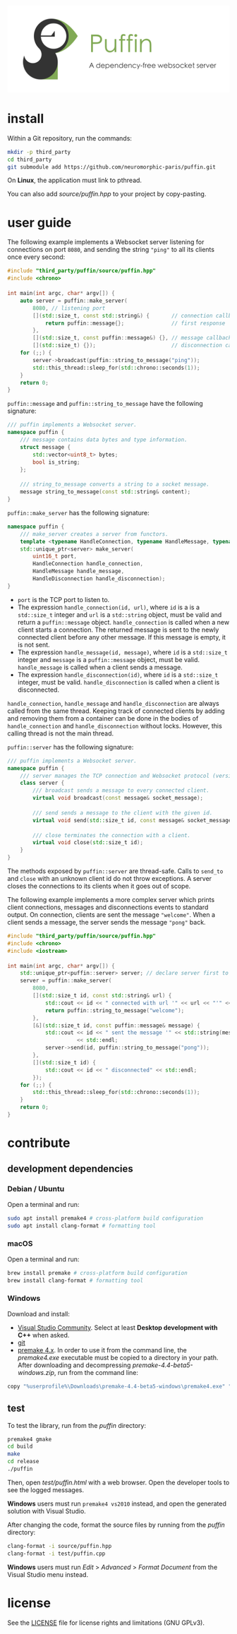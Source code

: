 ![puffin](banner.png "The Puffin banner")

# install

Within a Git repository, run the commands:

```sh
mkdir -p third_party
cd third_party
git submodule add https://github.com/neuromorphic-paris/puffin.git
```

On __Linux__, the application must link to pthread.

You can also add *source/puffin.hpp* to your project by copy-pasting.

# user guide

The following example implements a Websocket server listening for connections on port `8080`, and sending the string `"ping"` to all its clients once every second:
```cpp
#include "third_party/puffin/source/puffin.hpp"
#include <chrono>

int main(int argc, char* argv[]) {
    auto server = puffin::make_server(
        8080, // listening port
        [](std::size_t, const std::string&) {       // connection callback
            return puffin::message{};               // first response
        },
        [](std::size_t, const puffin::message&) {}, // message callback
        [](std::size_t) {});                        // disconnection callback
    for (;;) {
        server->broadcast(puffin::string_to_message("ping"));
        std::this_thread::sleep_for(std::chrono::seconds(1));
    }
    return 0;
}
```

`puffin::message` and `puffin::string_to_message` have the following signature:
```cpp
/// puffin implements a Websocket server.
namespace puffin {
    /// message contains data bytes and type information.
    struct message {
        std::vector<uint8_t> bytes;
        bool is_string;
    };

    /// string_to_message converts a string to a socket message.
    message string_to_message(const std::string& content);
}
```

`puffin::make_server` has the following signature:
```cpp
namespace puffin {
    /// make_server creates a server from functors.
    template <typename HandleConnection, typename HandleMessage, typename HandleDisconnection>
    std::unique_ptr<server> make_server(
        uint16_t port,
        HandleConnection handle_connection,
        HandleMessage handle_message,
        HandleDisconnection handle_disconnection);
}
```
- `port` is the TCP port to listen to.
- The expression `handle_connection(id, url)`, where `id` is a is a `std::size_t` integer and `url` is a `std::string` object, must be valid and return a `puffin::message` object. `handle_connection` is called when a new client starts a connection. The returned message is sent to the newly connected client before any other message. If this message is empty, it is not sent.
- The expression `handle_message(id, message)`, where `id` is a `std::size_t` integer and `message` is a `puffin::message` object, must be valid. `handle_message` is called when a client sends a message.
- The expression `handle_disconnection(id)`, where `id` is a `std::size_t` integer, must be valid. `handle_disconnection` is called when a client is disconnected.

`handle_connection`, `handle_message` and `handle_disconnection` are always called from the same thread. Keeping track of connected clients by adding and removing them from a container can be done in the bodies of `handle_connection` and `handle_disconnection` without locks. However, this calling thread is not the main thread.

`puffin::server` has the following signature:
```cpp
/// puffin implements a Websocket server.
namespace puffin {
    /// server manages the TCP connection and Websocket protocol (version 13).
    class server {
        /// broadcast sends a message to every connected client.
        virtual void broadcast(const message& socket_message);

        /// send sends a message to the client with the given id.
        virtual void send(std::size_t id, const message& socket_message);

        /// close terminates the connection with a client.
        virtual void close(std::size_t id);
    }
}
```
The methods exposed by `puffin::server` are thread-safe. Calls to `send_to` and `close` with an unknown client id do not throw exceptions. A server closes the connections to its clients when it goes out of scope.

The following example implements a more complex server which prints client connections, messages and disconnections events to standard output. On connection, clients are sent the message `"welcome"`. When a client sends a message, the server sends the message `"pong"` back.
```cpp
#include "third_party/puffin/source/puffin.hpp"
#include <chrono>
#include <iostream>

int main(int argc, char* argv[]) {
    std::unique_ptr<puffin::server> server; // declare server first to use 'send' in a callback
    server = puffin::make_server(
        8080,
        [](std::size_t id, const std::string& url) {
            std::cout << id << " connected with url '" << url << "'" << std::endl;
            return puffin::string_to_message("welcome");
        },
        [&](std::size_t id, const puffin::message& message) {
            std::cout << id << " sent the message '" << std::string(message.bytes.begin(), message.bytes.end()) << "'"
                      << std::endl;
            server->send(id, puffin::string_to_message("pong"));
        },
        [](std::size_t id) {
            std::cout << id << " disconnected" << std::endl;
        });
    for (;;) {
        std::this_thread::sleep_for(std::chrono::seconds(1));
    }
    return 0;
}
```

# contribute

## development dependencies

### Debian / Ubuntu

Open a terminal and run:
```sh
sudo apt install premake4 # cross-platform build configuration
sudo apt install clang-format # formatting tool
```

### macOS

Open a terminal and run:
```sh
brew install premake # cross-platform build configuration
brew install clang-format # formatting tool
```

### Windows

Download and install:
- [Visual Studio Community](https://visualstudio.microsoft.com/vs/community/). Select at least __Desktop development with C++__ when asked.
- [git](https://git-scm.com)
- [premake 4.x](https://premake.github.io/download.html). In order to use it from the command line, the *premake4.exe* executable must be copied to a directory in your path. After downloading and decompressing *premake-4.4-beta5-windows.zip*, run from the command line:
```sh
copy "%userprofile%\Downloads\premake-4.4-beta5-windows\premake4.exe" "%userprofile%\AppData\Local\Microsoft\WindowsApps"
```

## test

To test the library, run from the *puffin* directory:
```sh
premake4 gmake
cd build
make
cd release
./puffin
```

Then, open *test/puffin.html* with a web browser. Open the developer tools to see the logged messages.

__Windows__ users must run `premake4 vs2010` instead, and open the generated solution with Visual Studio.

After changing the code, format the source files by running from the *puffin* directory:
```sh
clang-format -i source/puffin.hpp
clang-format -i test/puffin.cpp
```

__Windows__ users must run *Edit* > *Advanced* > *Format Document* from the Visual Studio menu instead.

# license

See the [LICENSE](LICENSE.txt) file for license rights and limitations (GNU GPLv3).
